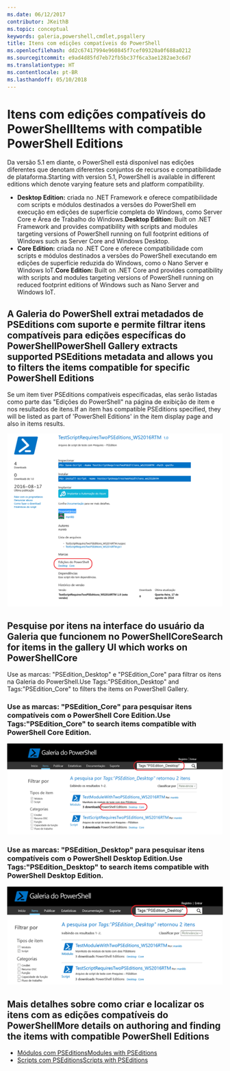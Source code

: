```yaml
---
ms.date: 06/12/2017
contributor: JKeithB
ms.topic: conceptual
keywords: galeria,powershell,cmdlet,psgallery
title: Itens com edições compatíveis do PowerShell
ms.openlocfilehash: dd2c67417994e960845f7cef09320a0f688a0212
ms.sourcegitcommit: e9ad4d85fd7eb72fb5bc37f6ca3ae1282ae3c6d7
ms.translationtype: HT
ms.contentlocale: pt-BR
ms.lasthandoff: 05/10/2018
---
```

# <a name="items-with-compatible-powershell-editions"></a><span data-ttu-id="71034-103">Itens com edições compatíveis do PowerShell</span><span class="sxs-lookup"><span data-stu-id="71034-103">Items with compatible PowerShell Editions</span></span>

<span data-ttu-id="71034-104">Da versão 5.1 em diante, o PowerShell está disponível nas edições diferentes que denotam diferentes conjuntos de recursos e compatibilidade de plataforma.</span><span class="sxs-lookup"><span data-stu-id="71034-104">Starting with version 5.1, PowerShell is available in different editions which denote varying feature sets and platform compatibility.</span></span>

- <span data-ttu-id="71034-105">**Desktop Edition:** criada no .NET Framework e oferece compatibilidade com scripts e módulos destinados a versões do PowerShell em execução em edições de superfície completa do Windows, como Server Core e Área de Trabalho do Windows.</span><span class="sxs-lookup"><span data-stu-id="71034-105">**Desktop Edition:** Built on .NET Framework and provides compatibility with scripts and modules targeting versions of PowerShell running on full footprint editions of Windows such as Server Core and Windows Desktop.</span></span>
- <span data-ttu-id="71034-106">**Core Edition:** criada no .NET Core e oferece compatibilidade com scripts e módulos destinados a versões do PowerShell executando em edições de superfície reduzida do Windows, como o Nano Server e Windows IoT.</span><span class="sxs-lookup"><span data-stu-id="71034-106">**Core Edition:** Built on .NET Core and provides compatibility with scripts and modules targeting versions of PowerShell running on reduced footprint editions of Windows such as Nano Server and Windows IoT.</span></span>

## <a name="powershell-gallery-extracts-supported-pseditions-metadata-and-allows-you-to-filters-the-items-compatible-for-specific-powershell-editions"></a><span data-ttu-id="71034-107">A Galeria do PowerShell extrai metadados de PSEditions com suporte e permite filtrar itens compatíveis para edições específicas do PowerShell</span><span class="sxs-lookup"><span data-stu-id="71034-107">PowerShell Gallery extracts supported PSEditions metadata and allows you to filters the items compatible for specific PowerShell Editions</span></span>

<span data-ttu-id="71034-108">Se um item tiver PSEditions compatíveis especificadas, elas serão listadas como parte das "Edições do PowerShell" na página de exibição de item e nos resultados de itens.</span><span class="sxs-lookup"><span data-stu-id="71034-108">If an item has compatible PSEditions specified, they will be listed as part of 'PowerShell Editions' in the item display page and also in items results.</span></span>

![Página de exibição do item com PSEditions](../../Images/ItemDisplayPageWithPSEditions.PNG)

## <a name="search-for-items-in-the-gallery-ui-which-works-on-powershellcore"></a><span data-ttu-id="71034-110">Pesquise por itens na interface do usuário da Galeria que funcionem no PowerShellCore</span><span class="sxs-lookup"><span data-stu-id="71034-110">Search for items in the gallery UI which works on PowerShellCore</span></span>

<span data-ttu-id="71034-111">Use as marcas: "PSEdition_Desktop" e "PSEdition_Core" para filtrar os itens na Galeria do PowerShell.</span><span class="sxs-lookup"><span data-stu-id="71034-111">Use Tags:"PSEdition_Desktop" and Tags:"PSEdition_Core" to filters the items on PowerShell Gallery.</span></span>

### <a name="use-tagspseditioncore-to-search-items-compatible-with-powershell-core-edition"></a><span data-ttu-id="71034-112">Use as marcas: "PSEdition_Core" para pesquisar itens compatíveis com o PowerShell Core Edition.</span><span class="sxs-lookup"><span data-stu-id="71034-112">Use Tags:"PSEdition_Core" to search items compatible with PowerShell Core Edition.</span></span>

![Resultados da pesquisa para itens compatíveis com o Core PSEdition](../../Images/SearchResultsWithPSEditions.PNG)

### <a name="use-tagspseditiondesktop-to-search-items-compatible-with-powershell-desktop-edition"></a><span data-ttu-id="71034-114">Use as marcas: "PSEdition_Desktop" para pesquisar itens compatíveis com o PowerShell Desktop Edition.</span><span class="sxs-lookup"><span data-stu-id="71034-114">Use Tags:"PSEdition_Desktop" to search items compatible with PowerShell Desktop Edition.</span></span>

![Resultados da pesquisa para itens compatíveis com o Desktop PSEdition](../../Images/SearchResultsWithPSEdition-Desktop.PNG)

## <a name="more-details-on-authoring-and-finding-the-items-with-compatible-powershell-editions"></a><span data-ttu-id="71034-116">Mais detalhes sobre como criar e localizar os itens com as edições compatíveis do PowerShell</span><span class="sxs-lookup"><span data-stu-id="71034-116">More details on authoring and finding the items with compatible PowerShell Editions</span></span>

- [<span data-ttu-id="71034-117">Módulos com PSEditions</span><span class="sxs-lookup"><span data-stu-id="71034-117">Modules with PSEditions</span></span>](../../concepts/module-psedition-support.md)
- [<span data-ttu-id="71034-118">Scripts com PSEditions</span><span class="sxs-lookup"><span data-stu-id="71034-118">Scripts with PSEditions</span></span>](../../concepts/script-psedition-support.md)